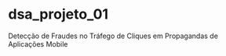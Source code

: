 # dsa_projeto_01
Detecção de Fraudes no Tráfego de Cliques em Propagandas de Aplicações Mobile
